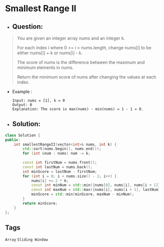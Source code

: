 # Smallest Range II
- ## Question:
>You are given an integer array nums and an integer k.
>
>For each index i where 0 <= i < nums.length, change nums[i] to be either nums[i] + k or nums[i] - k.
>
>The score of nums is the difference between the maximum and minimum elements in nums.
>
>Return the minimum score of nums after changing the values at each index.

- Example :

      Input: nums = [1], k = 0
      Output: 0
      Explanation: The score is max(nums) - min(nums) = 1 - 1 = 0.
      
- ## Solution:
```cpp
class Solution {
public:
    int smallestRangeII(vector<int>& nums, int k) {
        std::sort(nums.begin(), nums.end());
        for (int &num : nums) num -= k;
        
        const int firstNum = nums.front();
        const int lastNum = nums.back();
        int minScore = lastNum - firstNum;
        for (int i = 0; i < nums.size() - 1; i++) {
            nums[i] += 2 * k;
            const int minNum = std::min({nums[0], nums[i], nums[i + 1]});
            const int maxNum = std::max({nums[i], nums[i + 1], lastNum});
            minScore = std::min(minScore, maxNum - minNum);
        }
        return minScore;
    }
};
```

## Tags
`Array` `Sliding Window`

